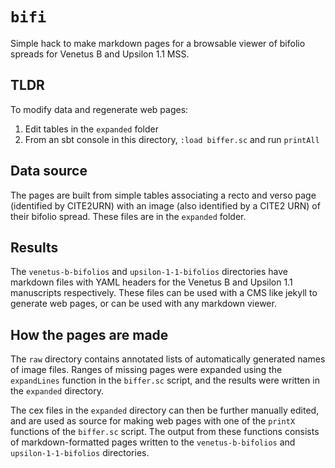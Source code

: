 # `bifi`

Simple hack to make markdown pages for a browsable viewer of bifolio spreads for Venetus B and Upsilon 1.1 MSS.

## TLDR


To modify data and regenerate web pages:

1. Edit tables in the `expanded` folder
2. From an sbt console in this directory, `:load biffer.sc` and run `printAll`

## Data source

The pages are built from simple tables associating a recto and verso page (identified by CITE2URN) with an image (also identified by a CITE2 URN) of their bifolio spread.  These files are in the `expanded` folder.

## Results

The `venetus-b-bifolios` and `upsilon-1-1-bifolios` directories have markdown files with YAML headers for the Venetus  B and Upsilon 1.1 manuscripts respectively.  These files can be used with a CMS like jekyll to generate web pages, or can be used with any markdown viewer.

## How the pages are made

The `raw` directory contains annotated lists of automatically generated  names of image files.  Ranges of missing pages were expanded using the `expandLines` function in the `biffer.sc` script, and the results were written in the `expanded` directory.

The cex files in the `expanded` directory can then be further manually edited, and are used as source for making web pages with one of the `printX` functions of the `biffer.sc` script.  The output from these functions consists of markdown-formatted pages written to the `venetus-b-bifolios` and `upsilon-1-1-bifolios` directories.
